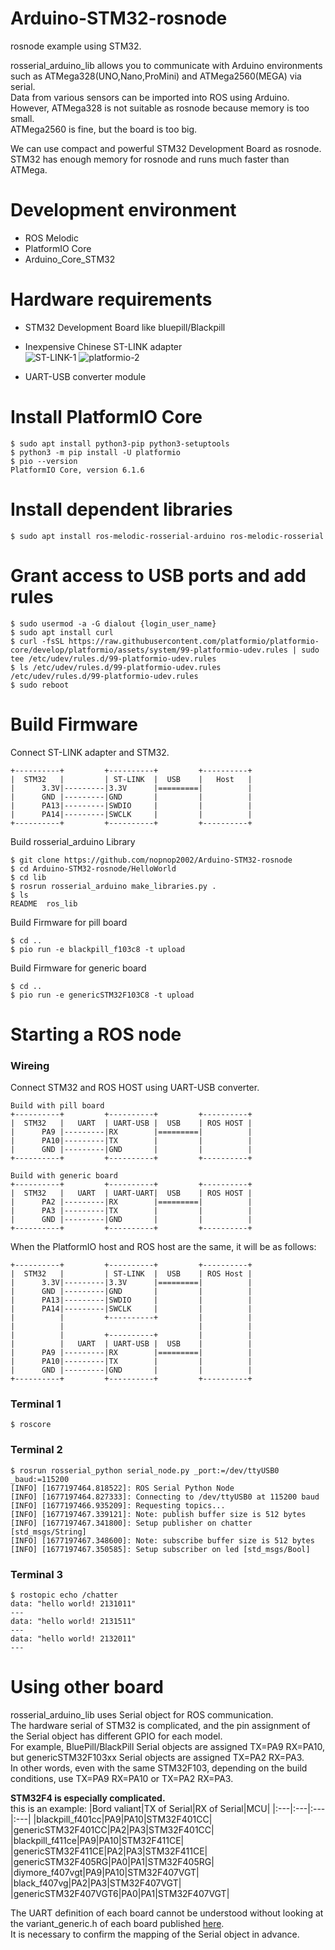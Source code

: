 # Arduino-STM32-rosnode
rosnode example using STM32.   

rosserial_arduino_lib allows you to communicate with Arduino environments such as ATMega328(UNO,Nano,ProMini) and ATMega2560(MEGA) via serial.   
Data from various sensors can be imported into ROS using Arduino.   
However, ATMega328 is not suitable as rosnode because memory is too small.   
ATMega2560 is fine, but the board is too big.

We can use compact and powerful STM32 Development Board as rosnode.   
STM32 has enough memory for rosnode and runs much faster than ATMega.   

# Development environment
- ROS Melodic   
- PlatformIO Core   
- Arduino_Core_STM32   


# Hardware requirements
- STM32 Development Board like bluepill/Blackpill  

- Inexpensive Chinese ST-LINK adapter   
![ST-LINK-1](https://user-images.githubusercontent.com/6020549/221065783-33508ebe-2454-4033-92f8-34c00fe0eb80.JPG)
![platformio-2](https://user-images.githubusercontent.com/6020549/221065793-a32da243-946a-4cf4-9655-1347a229d6eb.JPG)

- UART-USB converter module   

# Install PlatformIO Core
```
$ sudo apt install python3-pip python3-setuptools
$ python3 -m pip install -U platformio
$ pio --version
PlatformIO Core, version 6.1.6
```

# Install dependent libraries
```
$ sudo apt install ros-melodic-rosserial-arduino ros-melodic-rosserial
```

# Grant access to USB ports and add rules
```
$ sudo usermod -a -G dialout {login_user_name}
$ sudo apt install curl
$ curl -fsSL https://raw.githubusercontent.com/platformio/platformio-core/develop/platformio/assets/system/99-platformio-udev.rules | sudo tee /etc/udev/rules.d/99-platformio-udev.rules
$ ls /etc/udev/rules.d/99-platformio-udev.rules
/etc/udev/rules.d/99-platformio-udev.rules
$ sudo reboot
```

# Build Firmware
Connect ST-LINK adapter and STM32.
```
+----------+         +----------+         +----------+
|  STM32   |         | ST-LINK  |  USB    |   Host   |
|      3.3V|---------|3.3V      |=========|          |
|      GND |---------|GND       |         |          |
|      PA13|---------|SWDIO     |         |          |
|      PA14|---------|SWCLK     |         |          |
+----------+         +----------+         +----------+
```

Build rosserial_arduino Library
```
$ git clone https://github.com/nopnop2002/Arduino-STM32-rosnode
$ cd Arduino-STM32-rosnode/HelloWorld
$ cd lib
$ rosrun rosserial_arduino make_libraries.py .
$ ls
README  ros_lib
```


Build Firmware for pill board
```
$ cd ..
$ pio run -e blackpill_f103c8 -t upload
```

Build Firmware for generic board
```
$ cd ..
$ pio run -e genericSTM32F103C8 -t upload
```



# Starting a ROS node

### Wireing
Connect STM32 and ROS HOST using UART-USB converter.

```
Build with pill board
+----------+         +----------+         +----------+
|  STM32   |   UART  | UART-USB |  USB    | ROS HOST |
|      PA9 |---------|RX        |=========|          |
|      PA10|---------|TX        |         |          |
|      GND |---------|GND       |         |          |
+----------+         +----------+         +----------+

Build with generic board
+----------+         +----------+         +----------+
|  STM32   |   UART  | UART-UART|  USB    | ROS HOST |
|      PA2 |---------|RX        |=========|          |
|      PA3 |---------|TX        |         |          |
|      GND |---------|GND       |         |          |
+----------+         +----------+         +----------+
```

When the PlatformIO host and ROS host are the same, it will be as follows:
```
+----------+         +----------+         +----------+
|  STM32   |         | ST-LINK  |  USB    | ROS Host |
|      3.3V|---------|3.3V      |=========|          |
|      GND |---------|GND       |         |          |
|      PA13|---------|SWDIO     |         |          |
|      PA14|---------|SWCLK     |         |          |
|          |         +----------+         |          |
|          |                              |          |
|          |         +----------+         |          |
|          |   UART  | UART-USB |  USB    |          |
|      PA9 |---------|RX        |=========|          |
|      PA10|---------|TX        |         |          |
|      GND |---------|GND       |         |          |
+----------+         +----------+         +----------+
```

### Terminal 1
```
$ roscore
```

### Terminal 2
```
$ rosrun rosserial_python serial_node.py _port:=/dev/ttyUSB0 _baud:=115200
[INFO] [1677197464.818522]: ROS Serial Python Node
[INFO] [1677197464.827333]: Connecting to /dev/ttyUSB0 at 115200 baud
[INFO] [1677197466.935209]: Requesting topics...
[INFO] [1677197467.339121]: Note: publish buffer size is 512 bytes
[INFO] [1677197467.341800]: Setup publisher on chatter [std_msgs/String]
[INFO] [1677197467.348600]: Note: subscribe buffer size is 512 bytes
[INFO] [1677197467.350585]: Setup subscriber on led [std_msgs/Bool]
```

### Terminal 3
```
$ rostopic echo /chatter
data: "hello world! 2131011"
---
data: "hello world! 2131511"
---
data: "hello world! 2132011"
---
```


# Using other board
rosserial_arduino_lib uses Serial object for ROS communication.   
The hardware serial of STM32 is complicated, and the pin assignment of the Serial object has different GPIO for each model.   
For example, BluePill/BlackPill Serial objects are assigned TX=PA9 RX=PA10, but genericSTM32F103xx Serial objects are assigned TX=PA2 RX=PA3.   
In other words, even with the same STM32F103, depending on the build conditions, use TX=PA9 RX=PA10 or TX=PA2 RX=PA3.   

__STM32F4 is especially complicated.__   
this is an example:
|Bord valiant|TX of Serial|RX of Serial|MCU|
|:---|:---|:---|:---|
|blackpill_f401cc|PA9|PA10|STM32F401CC|
|genericSTM32F401CC|PA2|PA3|STM32F401CC|
|blackpill_f411ce|PA9|PA10|STM32F411CE|
|genericSTM32F411CE|PA2|PA3|STM32F411CE|
|genericSTM32F405RG|PA0|PA1|STM32F405RG|
|diymore_f407vgt|PA9|PA10|STM32F407VGT|
|black_f407vg|PA2|PA3|STM32F407VGT|
|genericSTM32F407VGT6|PA0|PA1|STM32F407VGT|

The UART definition of each board cannot be understood without looking at the variant_generic.h of each board published [here](https://github.com/stm32duino/Arduino_Core_STM32/tree/main/variants).   
It is necessary to confirm the mapping of the Serial object in advance.
